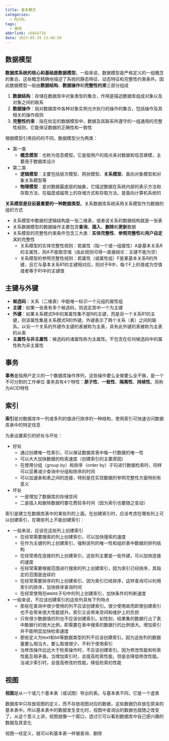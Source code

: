 ```yaml
---
title: 基本概念
categories:
  - MySQL
tags:
  - 基础
abbrlink: c6854716
date: 2023-05-29 23:40:50
---
```


## 数据模型

**数据库系统的核心和基础是数据模型**。一般来说，数据模型是严格定义的一组概念的集合。这些概念精确地描述了系统的静态特征、动态特征和完整性约束条件。因此数据模型一般由**数据结构**、**数据操作**和**完整性约束**三部分组成

1. **数据结构**：存储在数据库中对象类型的集合，作用是描述数据库组成对象以及对象之间的联系
2. **数据操作**：指对数据库中各种对象实例允许执行的操作的集合，包括操作及其相关的操作规则
3. **完整性约束**：指在给定的数据模型中，数据及其联系所遵守的一组通用的完整性规则，它能保证数据的正确性和一致性

根据模型引用目的的不同，数据模型分为两类：
- 第一类
    - **概念模型**：也称为信息模型。它是按用户的观点来对数据和信息建模，主要用于数据库设计
- 第二类
    - **逻辑模型**：主要包括层次模型、网状模型、**关系模型**、面向对象模型和对象关系模型等
    - **物理模型**：是对数据最底层的抽象，它描述数据在系统内部的表示方法和存取方法，在磁盘或磁带上的存储方式和存取方法，是面向计算机系统的

**关系模型是目前最重要的一种数据类型**。关系数据库系统采用关系模型作为数据的组织方式

- 关系模型中数据的逻辑结构是一张二维表，或者说关系的数据结构就是一张表
- 关系数据模型的数据操作主要包含**查询**、**插入**、**删除**和**更新**数据
- 关系模型的完整性约束条件包含三大类：**实体完整性**、**参照完整性**和**用户自定义**的完整性
    - 关系模型的实体完整性规则：若属性（指一个或一组属性）A是基本关系R的主属性，则A不能取空值（由此规则可得一直接结论：主键不能为空）
    - 关系模型的参照完整性规则：若属性（或属性组）F是某基本关系R的外键，且它与基本关系R1的主键相对应，则对于R中，每个F上的值或为空值或者等于R1中的主键值


## 主键与外键

- **候选码**：关系（二维表）中能唯一标识一个元组的属性组
- **主键**：如果一张表有多个候选码，则选定其中一个为主键
- **外键**：如果关系模式R中的某属性集不是R的主键，而是另一个关系R1的主键，则该属性集是关系模式R的外键。外键表示了两个关系（表）之间的联系。以另一个关系的外键作主键的表被称为主表，具有此外键的表被称为主表的从表
- **主属性与非主属性**：候选码的诸属性称为主属性。不包含在任何候选码中的属性称为非主属性

## 事务

**事务**是指用户定义的一个数据库操作序列，这些操作要么全做要么全不做，是一个不可分割的工作单位
事务具有4个特性：**原子性**、**一致性**、**隔离性**、**持续性**。简称为ACID特性

## 索引

**索引**是对数据库中一列或多列的值进行排序的一种结构，使用索引可快速访问数据库表中的特定信息

为表设置索引的好处与坏处：

- 好处
    - 通过创建唯一性索引，可以保证数据库表中每一行数据的唯一性
    - 可以大大加快数据的检索速度（创建索引的主要原因）
    - 在使用分组（group by）和排序（order by）子句进行数据检索时，同样可以显著减少查询中分组和排序的时间
    - 可以加速表和表之间的连接，特别是在实现数据的参照完整性方面特别有意义
- 坏处
    - 一是增加了数据库的存储空间
    - 二是插入和删除数据时要花费较多时间（因为索引也要随之变动）

索引是建立在数据库表中的某些列的上面。在创建索引时，应该考虑在哪些列上可以创建索引，在哪些列上不能创建索引：

- 一般来说，应该在这些列上创建索引
    - 在经常需要搜索的列上创建索引，可以加快搜索的速度
    - 在作为主键的列上创建索引，强制该列的唯一性和组织表中数据的排列结构
    - 在经常用在连接的列上创建索引，这些列主要是一些外键，可以加快连接的速度
    - 在经常需要根据范围进行搜索的列上创建索引，因为索引已经排序，其指定的范围是连续的
    - 在经常需要排序的列上创建索引，因为索引已经排序，这样查询可以利用索引的排序，加快排序查询时间
    - 在经常使用在`WHERE`子句中的列上创建索引，加快条件的判断速度
- 一般来说，不应该创建索引的这些列具有下列特点
    - 那些在查询中很少使用的列不应该创建索引。很少使用故而即使创建索引也不会带来很大性能提升。索引又会带来空间和维护上的负担
    - 只有很少数据值的列也不应该创建索引。如性别，结果集的数据行占了表中数据行的很大比例，即需要在表中搜索的数据行的比例很大。增加索引并不能明显加快检索速度
    - 那些定义为text和bit等数据类型的列不应该创建索引。因为这些列的数据量要么相当大，要么取值很少，不利于使用索引
    - 当修改操作远远大于检索操作时，不应该创建索引。因为修改性能和检索性能互相矛盾。当增加索引时，会提高检索性能，但是会降低修改性能。当减少索引时，会提高修改的性能，降低检索的性能

## 视图

**视图**是从一个或几个基本表（或试图）导出的表。与基本表不同，它是一个虚表

数据库中只存放视图的定义，而不存放视图对应的数据，这些数据仍存放在原来的基本表中。所以基本表中的数据发生变化时，视图中查询出的数据也就随之改变了。从这个意义上讲，视图就像一个窗口，透过它可以看到数据库中自己感兴趣的数据及其变化

视图一经定义，就可以和基本表一样被查询、删除

